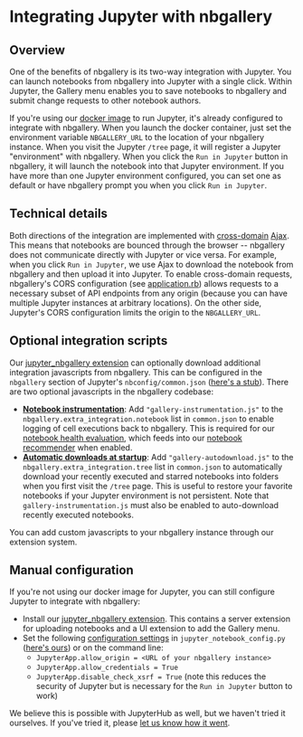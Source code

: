 # Integrating Jupyter with nbgallery

## Overview

One of the benefits of nbgallery is its two-way integration with Jupyter.  You can launch notebooks from nbgallery into Jupyter with a single click.  Within Jupyter, the Gallery menu enables you to save notebooks to nbgallery and submit change requests to other notebook authors.

If you're using our [docker image](https://hub.docker.com/r/nbgallery/jupyter-alpine/) to run Jupyter, it's already configured to integrate with nbgallery.  When you launch the docker container, just set the environment variable `NBGALLERY_URL` to the location of your nbgallery instance.  When you visit the Jupyter `/tree` page, it will register a Jupyter "environment" with nbgallery.  When you click the `Run in Jupyter` button in nbgallery, it will launch the notebook into that Jupyter environment.  If you have more than one Jupyter environment configured, you can set one as default or have nbgallery prompt you when you click `Run in Jupyter`.

## Technical details

Both directions of the integration are implemented with [cross-domain](https://en.wikipedia.org/wiki/Cross-origin_resource_sharing) [Ajax](https://en.wikipedia.org/wiki/Ajax_(programming)).  This means that notebooks are bounced through the browser -- nbgallery does not communicate directly with Jupyter or vice versa.  For example, when you click `Run in Jupyter`, we use Ajax to download the notebook from nbgallery and then upload it into Jupyter.  To enable cross-domain requests, nbgallery's CORS configuration (see [application.rb](https://github.com/nbgallery/nbgallery/blob/master/config/application.rb)) allows requests to a necessary subset of API endpoints from any origin (because you can have multiple Jupyter instances at arbitrary locations).  On the other side, Jupyter's CORS configuration limits the origin to the `NBGALLERY_URL`.

## Optional integration scripts

Our [jupyter_nbgallery extension](https://github.com/nbgallery/nbgallery-extensions) can optionally download additional integration javascripts from nbgallery.  This can be configured in the `nbgallery` section of Jupyter's `nbconfig/common.json` ([here's a stub](https://github.com/nbgallery/jupyter-alpine/blob/master/config/jupyter/nbconfig/common.json)).  There are two optional javascripts in the nbgallery codebase:

 * [**Notebook instrumentation**](https://github.com/nbgallery/nbgallery/blob/master/public/integration/gallery-instrumentation.js): Add `"gallery-instrumentation.js"` to the `nbgallery.extra_integration.notebook` list in `common.json` to enable logging of cell executions back to nbgallery.  This is required for our [notebook health evaluation](https://nbgallery.github.io/health_paper.html), which feeds into our [notebook recommender](https://nbgallery.github.io/recommendation.html) when enabled.
 * [**Automatic downloads at startup**](https://github.com/nbgallery/nbgallery/blob/master/public/integration/gallery-autodownload.js): Add `"gallery-autodownload.js"` to the `nbgallery.extra_integration.tree` list in `common.json` to automatically download your recently executed and starred notebooks into folders when you first visit the `/tree` page.  This is useful to restore your favorite notebooks if your Jupyter environment is not persistent.  Note that `gallery-instrumentation.js` must also be enabled to auto-download recently executed notebooks.

You can add custom javascripts to your nbgallery instance through our extension system.

## Manual configuration

If you're not using our docker image for Jupyter, you can still configure Jupyter to integrate with nbgallery:

 * Install our [jupyter_nbgallery extension](https://github.com/nbgallery/nbgallery-extensions).  This contains a server extension for uploading notebooks and a UI extension to add the Gallery menu.
 * Set the following [configuration settings](https://jupyter-notebook.readthedocs.io/en/stable/config.html) in `jupyter_notebook_config.py` ([here's ours](https://github.com/nbgallery/jupyter-alpine/blob/master/config/jupyter/jupyter_notebook_config.py)) or on the command line:
   * `JupyterApp.allow_origin = <URL of your nbgallery instance>`
   * `JupyterApp.allow_credentials = True`
   * `JupyterApp.disable_check_xsrf = True` (note this reduces the security of Jupyter but is necessary for the `Run in Jupyter` button to work)

We believe this is possible with JupyterHub as well, but we haven't tried it ourselves.  If you've tried it, please [let us know how it went](https://github.com/nbgallery/nbgallery/issues/new).

